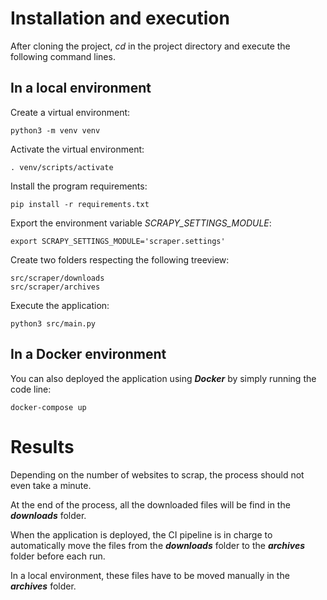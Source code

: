 # Installation and execution

After cloning the project, *cd* in the project directory and execute the following command lines.

## In a local environment

Create a virtual environment:

```
python3 -m venv venv
```

Activate the virtual environment:

```
. venv/scripts/activate
```

Install the program requirements:

```
pip install -r requirements.txt
```

Export the environment variable *SCRAPY_SETTINGS_MODULE*:

```
export SCRAPY_SETTINGS_MODULE='scraper.settings'
```

Create two folders respecting the following treeview:

```
src/scraper/downloads
src/scraper/archives
```
Execute the application:

```
python3 src/main.py
```

## In a Docker environment

You can also deployed the application using ***Docker*** by simply running the code line:
```
docker-compose up
```

# Results
Depending on the number of websites to scrap, the process should not even take a minute.

At the end of the process, all the downloaded files will be find in the ***downloads*** folder.

When the application is deployed, the CI pipeline is in charge to automatically move the files from the ***downloads*** folder to the ***archives*** folder before each run.

In a local environment, these files have to be moved manually in the ***archives*** folder.

